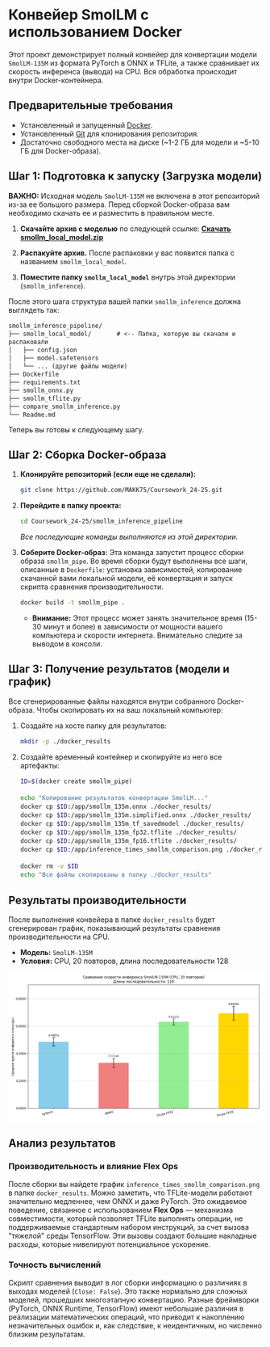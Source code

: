# Конвейер SmolLM с использованием Docker

Этот проект демонстрирует полный конвейер для конвертации модели `SmolLM-135M` из формата PyTorch в ONNX и TFLite, а также сравнивает их скорость инференса (вывода) на CPU. Вся обработка происходит внутри Docker-контейнера.

## Предварительные требования

*   Установленный и запущенный [Docker](https://www.docker.com/get-started).
*   Установленный [Git](https://git-scm.com/downloads) для клонирования репозитория.
*   Достаточно свободного места на диске (~1-2 ГБ для модели и ~5-10 ГБ для Docker-образа).

## Шаг 1: Подготовка к запуску (Загрузка модели)

**ВАЖНО:** Исходная модель `SmolLM-135M` не включена в этот репозиторий из-за ее большого размера. Перед сборкой Docker-образа вам необходимо скачать ее и разместить в правильном месте.

1.  **Скачайте архив с моделью** по следующей ссылке:
    [**Скачать smollm_local_model.zip**](https://disk.yandex.ru/d/wbFN_vuhuHj9iA)

2.  **Распакуйте архив.** После распаковки у вас появится папка с названием `smollm_local_model`.

3.  **Поместите папку `smollm_local_model`** внутрь этой директории (`smollm_inference`).

После этого шага структура вашей папки `smollm_inference` должна выглядеть так:

```
smollm_inference_pipeline/
├── smollm_local_model/       # <-- Папка, которую вы скачали и распаковали
│   ├── config.json
│   ├── model.safetensors
│   └── ... (другие файлы модели)
├── Dockerfile
├── requirements.txt
├── smollm_onnx.py
├── smollm_tflite.py
├── compare_smollm_inference.py
└── Readme.md
```

Теперь вы готовы к следующему шагу.

## Шаг 2: Сборка Docker-образа

1.  **Клонируйте репозиторий (если еще не сделали):**
    ```bash
    git clone https://github.com/MAKK75/Coursework_24-25.git
    ```

2.  **Перейдите в папку проекта:**
    ```bash
    cd Coursework_24-25/smollm_inference_pipeline
    ```
    *Все последующие команды выполняются из этой директории.*

3.  **Соберите Docker-образ:**
    Эта команда запустит процесс сборки образа `smollm_pipe`. Во время сборки будут выполнены все шаги, описанные в `Dockerfile`: установка зависимостей, копирование скачанной вами локальной модели, её конвертация и запуск скрипта сравнения производительности.

    ```bash
    docker build -t smollm_pipe .
    ```
    *   **Внимание:** Этот процесс может занять значительное время (15-30 минут и более) в зависимости от мощности вашего компьютера и скорости интернета. Внимательно следите за выводом в консоли.

## Шаг 3: Получение результатов (модели и график)

Все сгенерированные файлы находятся внутри собранного Docker-образа. Чтобы скопировать их на ваш локальный компьютер:

1.  Создайте на хосте папку для результатов:
    ```bash
    mkdir -p ./docker_results
    ```

2.  Создайте временный контейнер и скопируйте из него все артефакты:
    ```bash
    ID=$(docker create smollm_pipe)

    echo "Копирование результатов конвертации SmolLM..."
    docker cp $ID:/app/smollm_135m.onnx ./docker_results/
    docker cp $ID:/app/smollm_135m.simplified.onnx ./docker_results/
    docker cp $ID:/app/smollm_135m_tf_savedmodel ./docker_results/
    docker cp $ID:/app/smollm_135m_fp32.tflite ./docker_results/
    docker cp $ID:/app/smollm_135m_fp16.tflite ./docker_results/
    docker cp $ID:/app/inference_times_smollm_comparison.png ./docker_results/

    docker rm -v $ID
    echo "Все файлы скопированы в папку ./docker_results"
    ```
## Результаты производительности

После выполнения конвейера в папке `docker_results` будет сгенерирован график, показывающий результаты сравнения производительности на CPU.

*   **Модель:** `SmolLM-135M`
*   **Условия:** CPU, 20 повторов, длина последовательности 128

![Сравнение скорости инференса SmolLM-135M](inference_times_smollm_comparison.png)


## Анализ результатов

### Производительность и влияние Flex Ops

После сборки вы найдете график `inference_times_smollm_comparison.png` в папке `docker_results`. Можно заметить, что TFLite-модели работают значительно медленнее, чем ONNX и даже PyTorch. Это ожидаемое поведение, связанное с использованием **Flex Ops** — механизма совместимости, который позволяет TFLite выполнять операции, не поддерживаемые стандартным набором инструкций, за счет вызова "тяжелой" среды TensorFlow. Эти вызовы создают большие накладные расходы, которые нивелируют потенциальное ускорение.

### Точность вычислений

Скрипт сравнения выводит в лог сборки информацию о различиях в выходах моделей (`Close: False`). Это также нормально для сложных моделей, прошедших многоэтапную конвертацию. Разные фреймворки (PyTorch, ONNX Runtime, TensorFlow) имеют небольшие различия в реализации математических операций, что приводит к накоплению незначительных ошибок и, как следствие, к неидентичным, но численно близким результатам.

